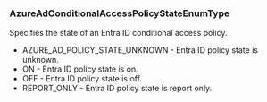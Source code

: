 ### AzureAdConditionalAccessPolicyStateEnumType
Specifies the state of an Entra ID conditional access policy.

- AZURE_AD_POLICY_STATE_UNKNOWN - Entra ID policy state is unknown.
- ON - Entra ID policy state is on.
- OFF - Entra ID policy state is off.
- REPORT_ONLY - Entra ID policy state is report only.
